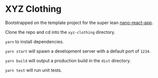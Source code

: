 # XYZ Clothing

Bootstrapped on the template project for the super lean [nano-react-app](https://github.com/adrianmcli/nano-react-app).

Clone the repo and cd into the `xyz-clothing` directory.

`yarn` to install dependencies.

`yarn start` will spawn a development server with a default port of `1234`.

`yarn build` will output a production build in the `dist` directory.

`yarn test` will run unit tests.
